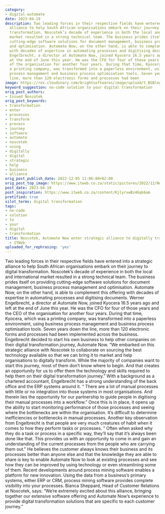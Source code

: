 ```yaml
---
category:
- digital-automate
date: 2023-04-19
description: Two leading forces in their respective fields have entered into a strategic
  alliance to help South African organisations embark on their journey to digital
  transformation. Noscotek’s decade of experience in both the local and international
  market resulted in a strong technical team. The business prides itself on providing
  cutting-edge software solutions for document management, business process management
  and optimisation. Automate Now, on the other hand, is able to complement this offering
  with decades of expertise in automating processes and digitising documents. Werner
  Engelbrecht, a director at Automate Now, joined Kyocera 16.5 years ago and left
  at the end of June this year. He was the CFO for four of those years and the CEO
  of the organisation for another four years. During that time, Kyocera, which was
  a printing company, was transformed into a paperless environment, using business
  process management and business process optimisation tools. Seven years down the
  line, more than 120 electronic forms and processes had been
image: https://res.cloudinary.com/brightsoftwares/image/upload/t_BSBlogImage/v1/brightsoftwares.com.blog/FlPc9_VocJ4
keyword_suggestion: no-code solution to your digital transformation
orig_post_authors:
- Issued Noscotek
orig_post_keywords:
- transformation
- enter
- processes
- transform
- process
- journey
- software
- automate
- noscotek
- using
- digitally
- digital
- strategic
- help
- business
- alliance
orig_post_publish_date: 2022-12-05 11:06:00+02:00
orig_post_top_image: https://www.itweb.co.za/static/pictures/2022/12/Noscotek-05Dec2022.jpg
post_date: 2023-04-19
post_inspiration: https://www.itweb.co.za/content/KjlyrvwBz46qk6am
pretified: true
silot_terms: digital transformation
tags:
- no-code
- solution
- to
- your
- digital
- transformation
title: Noscotek, Automate Now enter strategic alliance to digitally transform SA business
  - ITWeb
uploaded_for_rephrasing: 'yes'
---
```


Two leading forces in their respective fields have entered into a strategic alliance to help South African organisations embark on their journey to digital transformation. Noscotek’s decade of experience in both the local and international market resulted in a strong technical team. The business prides itself on providing cutting-edge software solutions for document management, business process management and optimisation. Automate Now, on the other hand, is able to complement this offering with decades of expertise in automating processes and digitising documents. Werner Engelbrecht, a director at Automate Now, joined Kyocera 16.5 years ago and left at the end of June this year. He was the CFO for four of those years and the CEO of the organisation for another four years. During that time, Kyocera, which was a printing company, was transformed into a paperless environment, using business process management and business process optimisation tools. Seven years down the line, more than 120 electronic forms and processes had been implemented across the business. Engelbrecht decided to start his own business to help other companies on their digital transformation journey, Automate Now. “We embarked on this strategic alliance with Noscotek to collaborate on sourcing the best technology available so that we can bring it to market and help organisations to digitally transform. While the majority of companies want to start this journey, most of them don’t know where to begin. And that creates an opportunity for us to offer them the technology and skills required to help them on their digital transformation journey.” With a background as a chartered accountant, Engelbrecht has a strong understanding of the back office and the ERP systems around it. “ There are a lot of manual processes with little or no integration into those systems in most organisations. And therein lies the opportunity for our partnership to guide people in digitising their manual processes into a workflow.” Once this is in place, it opens up the ability to start monitoring performance of those processes and seeing where the bottlenecks are within the organisation. It’s difficult to determine inefficiencies or bottlenecks in manual processes. Another key observation from Engelbrecht is that people are very much creatures of habit when it comes to how they perform tasks or processes. “ Often when asked why they do a task or process in a specific way, they’ll say that it’s always been done like that. This provides us with an opportunity to come in and gain an understanding of the current processes from the people who are carrying them out." He believes the customer always knows their business and its processes better than anyone else and that the knowledge they are able to share is key to enable Automate Now to look at existing processes and see how they can be improved by using technology or even streamlining some of them. Recent developments around process mining software enables a platform for new innovation. Using the data from a business’s primary systems, either ERP or CRM, process mining software provides complete visibility into your processes. Bianca Sheppard, Head of Customer Relations at Noscotek, says: “We’re extremely excited about this alliance, bringing together our extensive software offering and Automate Now’s experience to provide digital transformation solutions that are specific to each customer journey.”
